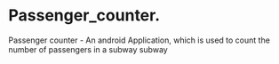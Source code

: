 # Passenger_counter.
Passenger counter - An android Application, which is used to count the number of passengers in a subway subway 
